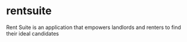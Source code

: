 # rentsuite
Rent Suite is an application that empowers landlords and renters to find their ideal candidates 
